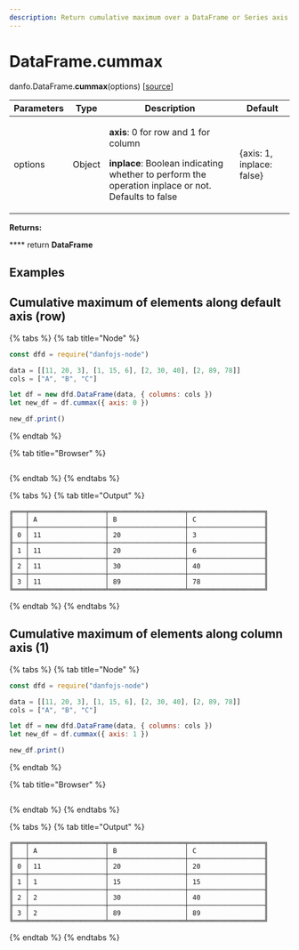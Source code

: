 ```yaml
---
description: Return cumulative maximum over a DataFrame or Series axis.
---
```


# DataFrame.cummax

danfo.DataFrame.**cummax**(options) \[[source](https://github.com/opensource9ja/danfojs/blob/3398c2f540c16ac95599a05b6f2db4eff8a258c9/danfojs/src/core/frame.js#L706)]

| Parameters | Type   | Description                                                                                                                                                                           | Default                   |
| ---------- | ------ | ------------------------------------------------------------------------------------------------------------------------------------------------------------------------------------- | ------------------------- |
| options    | Object | <p><strong>axis</strong>: 0 for row and 1 for column</p><p><strong>inplace</strong>: Boolean indicating whether to perform the operation inplace or not. Defaults to false</p><p></p> | {axis: 1, inplace: false} |

**Returns:**

&#x20;      ****       return **DataFrame**

## **Examples**

## Cumulative maximum of elements along default axis (row)

{% tabs %}
{% tab title="Node" %}
```javascript
const dfd = require("danfojs-node")

data = [[11, 20, 3], [1, 15, 6], [2, 30, 40], [2, 89, 78]]
cols = ["A", "B", "C"]

let df = new dfd.DataFrame(data, { columns: cols })
let new_df = df.cummax({ axis: 0 })

new_df.print()
```
{% endtab %}

{% tab title="Browser" %}
```
```
{% endtab %}
{% endtabs %}

{% tabs %}
{% tab title="Output" %}
```
╔═══╤═══════════════════╤═══════════════════╤═══════════════════╗
║   │ A                 │ B                 │ C                 ║
╟───┼───────────────────┼───────────────────┼───────────────────╢
║ 0 │ 11                │ 20                │ 3                 ║
╟───┼───────────────────┼───────────────────┼───────────────────╢
║ 1 │ 11                │ 20                │ 6                 ║
╟───┼───────────────────┼───────────────────┼───────────────────╢
║ 2 │ 11                │ 30                │ 40                ║
╟───┼───────────────────┼───────────────────┼───────────────────╢
║ 3 │ 11                │ 89                │ 78                ║
╚═══╧═══════════════════╧═══════════════════╧═══════════════════╝
```
{% endtab %}
{% endtabs %}

## Cumulative maximum of elements along column axis (1)

{% tabs %}
{% tab title="Node" %}
```javascript
const dfd = require("danfojs-node")

data = [[11, 20, 3], [1, 15, 6], [2, 30, 40], [2, 89, 78]]
cols = ["A", "B", "C"]

let df = new dfd.DataFrame(data, { columns: cols })
let new_df = df.cummax({ axis: 1 })

new_df.print()
```
{% endtab %}

{% tab title="Browser" %}
```
```
{% endtab %}
{% endtabs %}

{% tabs %}
{% tab title="Output" %}
```
╔═══╤═══════════════════╤═══════════════════╤═══════════════════╗
║   │ A                 │ B                 │ C                 ║
╟───┼───────────────────┼───────────────────┼───────────────────╢
║ 0 │ 11                │ 20                │ 20                ║
╟───┼───────────────────┼───────────────────┼───────────────────╢
║ 1 │ 1                 │ 15                │ 15                ║
╟───┼───────────────────┼───────────────────┼───────────────────╢
║ 2 │ 2                 │ 30                │ 40                ║
╟───┼───────────────────┼───────────────────┼───────────────────╢
║ 3 │ 2                 │ 89                │ 89                ║
╚═══╧═══════════════════╧═══════════════════╧═══════════════════╝
```
{% endtab %}
{% endtabs %}
